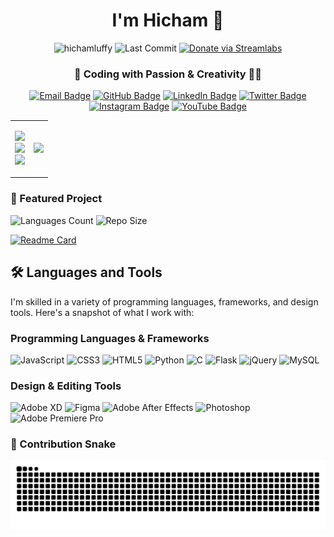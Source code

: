 <h1 align="center"> I'm Hicham 👋</h1>

<p align="center">
  <img src="https://komarev.com/ghpvc/?username=hichamluffy&label=Profile%20Views&color=0e75b6&style=flat-square&animation=blink" alt="hichamluffy" />
  <!-- Last Commit Badge -->
  <img src="https://img.shields.io/github/last-commit/hichamluffy/website-project?style=flat-square&color=blueviolet" alt="Last Commit"/>
  <!-- Donation Link -->
  <a href="https://streamlabs.com/aboluffy_/tip"><img src="https://img.shields.io/badge/Donate-Support%20Me-green.svg?style=flat-square&logo=streamlabs" alt="Donate via Streamlabs"/></a>
</p>

<h3 align="center">🚀 Coding with Passion & Creativity 💖💖</h3>


<p align="center">
  <a href="mailto:imalxvssteve2020@gmail.com"><img src="https://img.shields.io/badge/Email-D14836?style=for-the-badge&logo=gmail&logoColor=white" alt="Email Badge"></a>
  <a href="https://github.com/HichamLuffy"><img src="https://img.shields.io/badge/GitHub-100000?style=for-the-badge&logo=github&logoColor=white" alt="GitHub Badge"></a>
  <a href="https://www.linkedin.com/in/hicham-fhad-7b9070263/"><img src="https://img.shields.io/badge/LinkedIn-0077B5?style=for-the-badge&logo=linkedin&logoColor=white" alt="LinkedIn Badge"></a>
  <a href="https://twitter.com/D_Hicham2k"><img src="https://img.shields.io/badge/Twitter-1DA1F2?style=for-the-badge&logo=twitter&logoColor=white" alt="Twitter Badge"></a>
  <a href="https://www.instagram.com/i.mluffy/"><img src="https://img.shields.io/badge/Instagram-E4405F?style=for-the-badge&logo=instagram&logoColor=white" alt="Instagram Badge"></a>
  <a href="https://www.youtube.com/@iiHicham2k/"><img src="https://img.shields.io/badge/YouTube-FF0000?style=for-the-badge&logo=youtube&logoColor=white" alt="YouTube Badge"></a>
</p>


<table>
  <tr>
    <td>
      <p align="left">
        <img src="https://github-readme-streak-stats.herokuapp.com/?user=HichamLuffy&theme=highcontrast&hide_border=true"/><br>
        <!-- Repo Size Badge -->
        <img src="https://github-readme-stats.vercel.app/api/top-langs/?username=HichamLuffy&layout=compact&theme=highcontrast&hide_border=true" height="150em"/><br>
        <!-- Number of Languages Badge -->
        <img <img src="https://github-readme-streak-stats.herokuapp.com/?user=HichamLuffy&theme=highcontrast&hide_border=true"/><br>
      </p>
    </td>
    <td>
      <p align="right">
        <img src="https://images.beta.cosmos.so/71f32a78-44f0-4f2e-8583-6fb28eba084c?format=jpeg" width="400">
      </p>
    </td>
  </tr>
</table>



### 📌 Featured Project
<p align="left">
  <!-- Number of Languages Badge -->
  <img src="https://img.shields.io/github/languages/count/hichamluffy/website-project?style=flat-square&color=yellowgreen" alt="Languages Count"/>
  <!-- Repo Size Badge -->
  <img src="https://img.shields.io/github/repo-size/hichamluffy/website-project?style=flat-square&color=important" alt="Repo Size"/>
</p>


[![Readme Card](https://github-readme-stats.vercel.app/api/pin/?username=HichamLuffy&repo=website-project&theme=highcontrast)](https://github.com/HichamLuffy/website-project)



## 🛠 Languages and Tools

I'm skilled in a variety of programming languages, frameworks, and design tools. Here's a snapshot of what I work with:

### Programming Languages & Frameworks

![JavaScript](https://img.shields.io/badge/-JavaScript-F7DF1E?style=for-the-badge&logo=javascript&logoColor=black)
![CSS3](https://img.shields.io/badge/-CSS3-1572B6?style=for-the-badge&logo=css3&logoColor=white)
![HTML5](https://img.shields.io/badge/-HTML5-E34F26?style=for-the-badge&logo=html5&logoColor=white)
![Python](https://img.shields.io/badge/-Python-3776AB?style=for-the-badge&logo=python&logoColor=white)
![C](https://img.shields.io/badge/-C-A8B9CC?style=for-the-badge&logo=c&logoColor=black)
![Flask](https://img.shields.io/badge/-Flask-000000?style=for-the-badge&logo=flask&logoColor=white)
![jQuery](https://img.shields.io/badge/-jQuery-0769AD?style=for-the-badge&logo=jquery&logoColor=white)
![MySQL](https://img.shields.io/badge/-MySQL-4479A1?style=for-the-badge&logo=mysql&logoColor=white)

### Design & Editing Tools

![Adobe XD](https://img.shields.io/badge/-Adobe%20XD-FF61F6?style=for-the-badge&logo=adobexd&logoColor=black)
![Figma](https://img.shields.io/badge/-Figma-F24E1E?style=for-the-badge&logo=figma&logoColor=white)
![Adobe After Effects](https://img.shields.io/badge/-Adobe%20After%20Effects-9999FF?style=for-the-badge&logo=adobeaftereffects&logoColor=black)
![Photoshop](https://img.shields.io/badge/-Photoshop-31A8FF?style=for-the-badge&logo=adobephotoshop&logoColor=black)
![Adobe Premiere Pro](https://img.shields.io/badge/-Adobe%20Premiere%20Pro-9999FF?style=for-the-badge&logo=adobepremierepro&logoColor=black)


### 🐍 Contribution Snake

<div align="center">
  <img alt="github contribution grid snake animation" src="https://raw.githubusercontent.com/HichamLuffy/HichamLuffy/output/github-contribution-grid-snake.svg">
</div>
